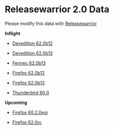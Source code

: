 

Releasewarrior 2.0 Data
=======================

Please modify this data with [Releasewarrior](https://github.com/mozilla-releng/releasewarrior-2.0)

**Inflight**

* [Devedition 62.0b12](/inflight/devedition/devedition-devedition-62.0b12.md)

* [Devedition 62.0b13](/inflight/devedition/devedition-devedition-62.0b13.md)

* [Fennec 62.0b13](/inflight/fennec/fennec-beta-62.0b13.md)

* [Firefox 62.0b12](/inflight/firefox/firefox-beta-62.0b12.md)

* [Firefox 62.0b13](/inflight/firefox/firefox-beta-62.0b13.md)

* [Thunderbird 60.0](/inflight/thunderbird/thunderbird-release-60.0.md)

**Upcoming**

* [Firefox 60.2.0esr](/upcoming/firefox/firefox-esr60-60.2.0esr.md)

* [Firefox 62.0rc](/upcoming/firefox/firefox-release-rc-62.0rc.md)

